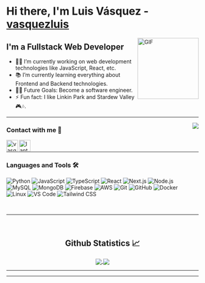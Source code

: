 # Hi there, I'm Luis Vásquez - [vasquezluis][website]

<img align="right" alt="GIF" height="160px" src="https://media.giphy.com/media/du3J3cXyzhj75IOgvA/giphy.gif" />

## I'm a Fullstack Web Developer

- 👨‍💻 I’m currently working on web development technologies like JavaScript, React, etc.
- 📚 I’m currently learning everything about Frontend and Backend technologies.
- 💪🏼 Future Goals: Become a software engineer.
- ⚡ Fun fact: I like Linkin Park and Stardew Valley 🎮🎶.

---

<img align="right" src="http://estruyf-github.azurewebsites.net/api/VisitorHit?user=Bgstatic&repo=vasquezluis&countColorcountColor&countColor=%237B1E7B"/>

### Contact with me 📝

[<img align="left" alt="vasquezluis.netlify.app" height="30px" src="https://www.flaticon.com/svg/static/icons/svg/2996/2996826.svg" />][website]
[<img align="left" alt="lantvas | LinkedIn" height="30px" src="https://www.flaticon.com/svg/static/icons/svg/725/725337.svg"/>][linkedin]

<br />

---

### Languages and Tools 🛠

![Python](http://img.shields.io/badge/-Python-3776AB?style=flat-square&logo=python&logoColor=ffffff)
![JavaScript](https://img.shields.io/badge/-JavaScript-%23F7DF1C?style=flat-square&logo=javascript&logoColor=000000&labelColor=%23F7DF1C&color=%23FFCE5A)
![TypeScript](https://img.shields.io/badge/-TypeScript-3178C6?style=flat-square&logo=typescript&logoColor=ffffff)
![React](https://img.shields.io/badge/-React-61DAFB?style=flat-square&logo=react&logoColor=ffffff)
![Next.js](https://img.shields.io/badge/-Next.js-000000?style=flat-square&logo=nextdotjs&logoColor=ffffff)
![Node.js](https://img.shields.io/badge/-Node.js-339933?style=flat-square&logo=node.js&logoColor=ffffff)
![MySQL](https://img.shields.io/badge/-MySQL-4479A1?style=flat-square&logo=mysql&logoColor=ffffff)
![MongoDB](https://img.shields.io/badge/-MongoDB-47A248?style=flat-square&logo=mongodb&logoColor=ffffff)
![Firebase](https://img.shields.io/badge/-Firebase-FFCA28?style=flat-square&logo=firebase&logoColor=ffffff)
![AWS](https://img.shields.io/badge/-AWS-232F3E?style=flat-square&logo=amazon-aws&logoColor=ffffff)
![Git](https://img.shields.io/badge/-Git-%23F05032?style=flat-square&logo=git&logoColor=ffffff)
![GitHub](https://img.shields.io/badge/-GitHub-181717?style=flat-square&logo=github)
![Docker](https://img.shields.io/badge/-Docker-2496ED?style=flat-square&logo=docker&logoColor=ffffff)
![Linux](https://img.shields.io/badge/-Linux-FCC624?style=flat-square&logo=linux&logoColor=000000)
![VS Code](http://img.shields.io/badge/-VS%20Code-007ACC?style=flat-square&logo=visual-studio-code&logoColor=ffffff)
![Tailwind CSS](https://img.shields.io/badge/-Tailwind%20CSS-06B6D4?style=flat-square&logo=tailwindcss&logoColor=ffffff)

<br/>

---

<br/>

  <h2 align="center"> Github Statistics 📈 </h2>
  
  <div align="center"> 
     <a href="">
      <img align="center" src="https://github-readme-stats-sigma-five.vercel.app/api?username=vasquezluis&show_icons=true&include_all_commits=true&count_private=true&theme=react&line_height=40" />
    </a>
    <a href="">
      <img align="center" src="https://github-readme-stats.vercel.app/api/top-langs/?username=vasquezluis&theme=react&line_height=40&hide=css"/>
    </a>
</div

<br/>

---

[website]: https://vasquezluis.netlify.app/
[linkedin]: https://www.linkedin.com/in/lantvas/

---

<!-- Credit: [Bgstatic](https://github.com/Bgstatic) -->
